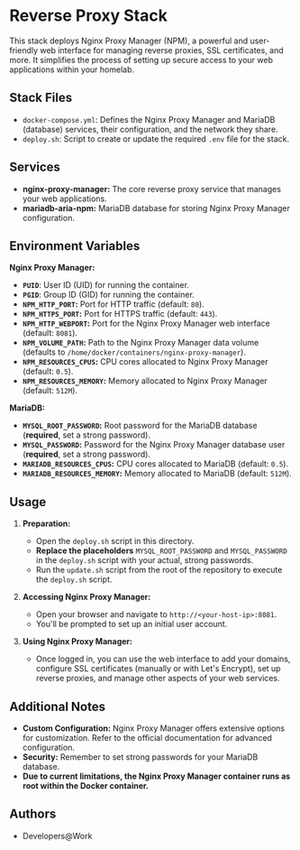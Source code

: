 # Reverse Proxy Stack

This stack deploys Nginx Proxy Manager (NPM), a powerful and user-friendly web interface for managing reverse proxies, SSL certificates, and more. It simplifies the process of setting up secure access to your web applications within your homelab.

## Stack Files

- `docker-compose.yml`: Defines the Nginx Proxy Manager and MariaDB (database) services, their configuration, and the network they share.
- `deploy.sh`: Script to create or update the required `.env` file for the stack.

## Services

- **nginx-proxy-manager:** The core reverse proxy service that manages your web applications.
- **mariadb-aria-npm:**  MariaDB database for storing Nginx Proxy Manager configuration.

## Environment Variables

**Nginx Proxy Manager:**

- **`PUID`**: User ID (UID) for running the container.
- **`PGID`**: Group ID (GID) for running the container.
- **`NPM_HTTP_PORT`:** Port for HTTP traffic (default: `80`).
- **`NPM_HTTPS_PORT`:** Port for HTTPS traffic (default: `443`).
- **`NPM_HTTP_WEBPORT`:** Port for the Nginx Proxy Manager web interface (default: `8081`).
- **`NPM_VOLUME_PATH`:** Path to the Nginx Proxy Manager data volume (defaults to `/home/docker/containers/nginx-proxy-manager`).
- **`NPM_RESOURCES_CPUS`:** CPU cores allocated to Nginx Proxy Manager (default: `0.5`).
- **`NPM_RESOURCES_MEMORY`:** Memory allocated to Nginx Proxy Manager (default: `512M`).

**MariaDB:**

- **`MYSQL_ROOT_PASSWORD`:** Root password for the MariaDB database (**required**, set a strong password).
- **`MYSQL_PASSWORD`:** Password for the Nginx Proxy Manager database user (**required**, set a strong password).
- **`MARIADB_RESOURCES_CPUS`:** CPU cores allocated to MariaDB (default: `0.5`).
- **`MARIADB_RESOURCES_MEMORY`:** Memory allocated to MariaDB (default: `512M`).

## Usage

1.  **Preparation:**
    -   Open the `deploy.sh` script in this directory.
    -   **Replace the placeholders** `MYSQL_ROOT_PASSWORD` and `MYSQL_PASSWORD` in the `deploy.sh` script with your actual, strong passwords.
    -   Run the `update.sh` script from the root of the repository to execute the `deploy.sh` script.

2.  **Accessing Nginx Proxy Manager:**
    -   Open your browser and navigate to `http://<your-host-ip>:8081`.
    -   You'll be prompted to set up an initial user account.

3.  **Using Nginx Proxy Manager:**
    -   Once logged in, you can use the web interface to add your domains, configure SSL certificates (manually or with Let's Encrypt), set up reverse proxies, and manage other aspects of your web services.
    
## Additional Notes

- **Custom Configuration:** Nginx Proxy Manager offers extensive options for customization. Refer to the official documentation for advanced configuration.
- **Security:** Remember to set strong passwords for your MariaDB database.
- **Due to current limitations, the Nginx Proxy Manager container runs as root within the Docker container.**

## Authors

*   Developers@Work
